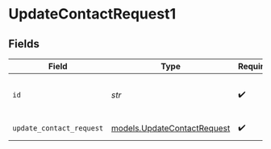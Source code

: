 # UpdateContactRequest1


## Fields

| Field                                                            | Type                                                             | Required                                                         | Description                                                      |
| ---------------------------------------------------------------- | ---------------------------------------------------------------- | ---------------------------------------------------------------- | ---------------------------------------------------------------- |
| `id`                                                             | *str*                                                            | :heavy_check_mark:                                               | Unique identifier for the contact.                               |
| `update_contact_request`                                         | [models.UpdateContactRequest](../models/updatecontactrequest.md) | :heavy_check_mark:                                               | Updates to the contact.                                          |